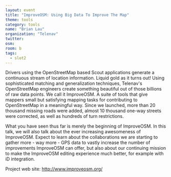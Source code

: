 ```yaml
---
layout: event
title: "ImproveOSM: Using Big Data To Improve The Map"
theme: tools
category: tools
name: "Brian Lau"
organization: "Telenav"
twitter:
osm:
room: b
tags:
  - slot2
---
```

Drivers using the OpenStreetMap based Scout applications generate a continuous stream of location information. Liquid gold as it turns out! Using sophisticated matching and generalization techniques, Telenav's OpenStreetMap engineers create something beautiful out of those billions of raw data points. We call it ImproveOSM. A suite of tools that give mappers small but satisfying mapping tasks for contributing to OpenStreetMap in a meaningful way. Since we launched, more than 20 thousand missing roads were added, almost 10 thousand one-way streets were corrected, as well as hundreds of turn restrictions. 

What you have seen thus far is merely the beginning of ImproveOSM. In this talk, we will also talk about the ever increasing awesomeness of ImproveOSM. Expect to learn about the collaborations we are starting to gather more - way more - GPS data to vastly increase the number of improvements ImproveOSM can offer, but also about our continuing mission to make the ImproveOSM editing experience much better, for example with iD integration.

Project web site: http://www.improveosm.org/
